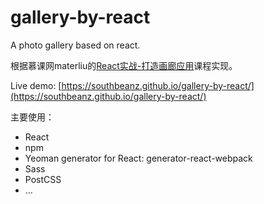 # gallery-by-react
A photo gallery based on react.

根据慕课网materliu的[React实战-打造画廊应用](https://github.com/materliu/gallery-by-react)课程实现。

Live demo: [https://southbeanz.github.io/gallery-by-react/](https://southbeanz.github.io/gallery-by-react/)

主要使用：
* React
* npm
* Yeoman generator for React: generator-react-webpack
* Sass
* PostCSS
* …